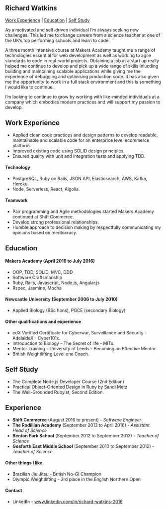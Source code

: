 ## Richard Watkins

[Work Experience](#WorkExperience) | [Education](#Education) | [Self Study](#SelfStudy)

As a motivated and self-driven individual I’m always seeking new challenges. This led me to change careers from a science teacher at one of the UK’s top performing schools and learn to code.
 
A three month intensive course at Makers Academy taught me a range of technologies essential for web development as well as working to agile standards to code in real-world projects. Obtaining a job at a start up really helped me continue to develop and pick up a wide range of skills inlucding building and maintaining scalable applications while giving me the experience of debugging and optimising production code. It has also given me the opportunity to work in a full stack environment and this is something I would like to continue.
 
I’m looking to continue to grow by working with like-minded individuals at a company which embodies modern practices and will support my passion to develop.

## <a name="WorkExperience">Work Experience</a>
 
- Applied clean code practices and design patterns to develop readable, maintainable and scalable code for an enterprice level ecommerce platform.
- Improved existing code using SOLID design principles.
- Ensured quality with unit and integration tests and applying TDD.

#### Technology

-	PostgreSQL, Ruby on Rails, JSON API, Elasticsearch, AWS, Kafka, Heroku.
- Node, Serverless, React, Algolia.

#### Teamwork

- Pair programming and Agile methodologies started Makers Academy continued at Shift Commerce.
- Develop strong professional relationships.
- Humble approach to decision making by respectfully communicating my opinions based on meritocracy.

## <a name="Education">Education</a>

#### Makers Academy (April 2016 to July 2016)

- OOP, TDD, SOLID, MVC, DDD
- Software Craftsmanship
- Ruby, Rails, Javascript, Node.js, Angular.js
- Rspec, Jasmine, Mocha

#### Newcastle University (September 2006 to July 2010)

- Applied Biology (BSc hons), PGCE (secondary Biology)

#### Other qualifications and experience

- edX Verified Certificate for Cyberwar, Surveillance and Security - AdelaideX -  Cyber101x.
- Introduction to Biology - The Secret of life - MITx.
- Mentor Training - University  of Leeds - Becoming an Effective Mentor.
- British Weightlifting Level one Coach.

## <a name="SelfStudy">Self Study</a>

- The Complete Node.js Developer Course (2nd Edition)
- Practical Object-Oriented Design in Ruby by Sandi Metz
- The Well-Grounded Rubyist, Second Edition.

## <a name="Experience">Experience</a>

- **Shift Commerce** (August 2016 to present) - *Software Engineer*
- **The Rodillian Academy** (September 2013 to April 2016) - *Assistant Head of Science*  
- **Benton Park School** (September 2012 to September 2013) - *Teacher of Science*     
- **Gosforth East Middle School** (September 2010 to September 2012) - *Teacher of Science*

#### Other things I like

- Brazilian Jiu Jitsu - British No-Gi Champion 
- Olympic Weightlifting - 3rd place in the English Northern Open

#### Contact

- LinkedIn - www.linkedin.com/in/richard-watkins-2016
